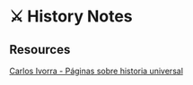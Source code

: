 # ⚔️ History Notes

## Resources

[Carlos Ivorra - Páginas sobre historia universal](https://www.uv.es/ivorra/Historia/Indice.htm)
